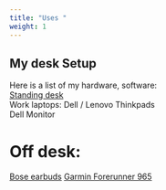 ```yaml
---
title: "Uses "
weight: 1
---
```


## My desk Setup

Here is a list of my hardware, software: \
[Standing desk](https://www.wayfair.com/brand/bnd/upper-square-b51050-masterClID~32.html) \
Work laptops: Dell / Lenovo Thinkpads \
Dell Monitor 

# Off desk:
[Bose earbuds](https://www.bose.com/p/earbuds/bose-quietcomfort-headphones/QCEARB24-HEADPHONEIN.html) 
[Garmin Forerunner 965](https://www.garmin.com/en-US/p/886725)

<!--- Comments are Fun  [Distracting links](https://www.annasyme.com/links-distracting.html) \
 [Common probability distributions](https://medium.com/@srowen/common-probability-distributions-347e6b945ce4) --->

